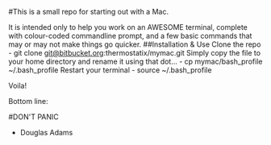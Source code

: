 #This is a small repo for starting out with a Mac.

It is intended only to help you work on an AWESOME terminal, complete with colour-coded commandline prompt, and a few basic commands that may or may not make things go quicker.
##Installation & Use
Clone the repo
    - git clone git@bitbucket.org:thermostatix/mymac.git
Simply copy the file to your home directory and rename it using that dot...
    - cp mymac/bash_profile ~/.bash_profile
Restart your terminal
    - source ~/.bash_profile

Voila!

Bottom line: 

#DON'T PANIC 
- Douglas Adams